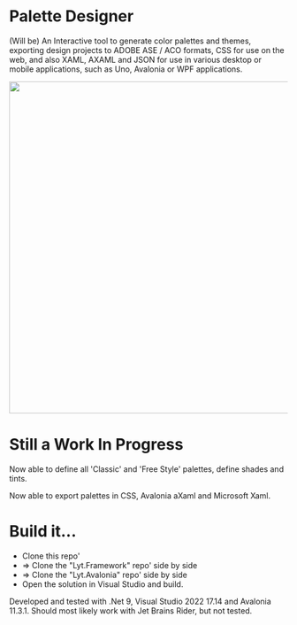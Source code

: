 # Palette Designer

(Will be) An Interactive tool to generate color palettes and themes, exporting design projects to 
ADOBE ASE / ACO formats, CSS for use on the web, 
and also XAML, AXAML and JSON for use in various desktop or mobile applications, such as Uno, Avalonia or WPF applications.

<p align="left"><img src="Screenshots/Screenshot 2025-07-30.png" height="600"/>

# Still a Work In Progress

Now able to define all 'Classic' and 'Free Style' palettes, define shades and tints.

Now able to export palettes in CSS, Avalonia aXaml and Microsoft Xaml.

# Build it...

- Clone this repo'
- => Clone the "Lyt.Framework" repo' side by side
- => Clone the "Lyt.Avalonia" repo' side by side
- Open the solution in Visual Studio and build.

Developed and tested with .Net 9, Visual Studio 2022 17.14 and Avalonia 11.3.1.
Should most likely work with Jet Brains Rider, but not tested.
